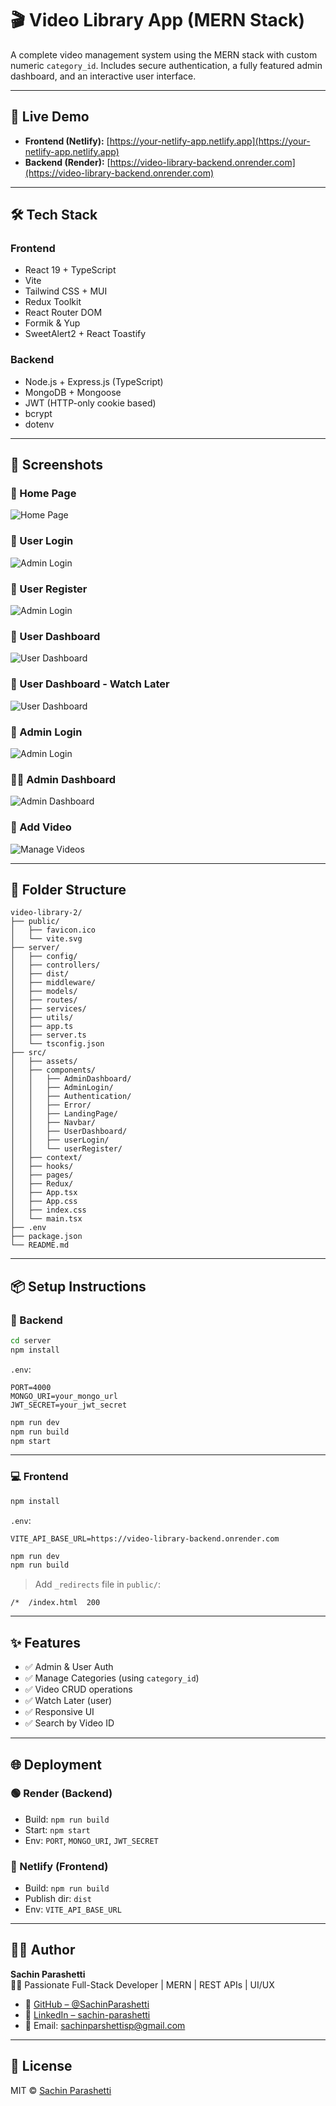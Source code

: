 # 🎬 Video Library App (MERN Stack)

A complete video management system using the MERN stack with custom numeric `category_id`. Includes secure authentication, a fully featured admin dashboard, and an interactive user interface.

---

## 🚀 Live Demo

- **Frontend (Netlify):** [https://your-netlify-app.netlify.app](https://your-netlify-app.netlify.app)
- **Backend (Render):** [https://video-library-backend.onrender.com](https://video-library-backend.onrender.com)

---

## 🛠 Tech Stack

### Frontend
- React 19 + TypeScript
- Vite
- Tailwind CSS + MUI
- Redux Toolkit
- React Router DOM
- Formik & Yup
- SweetAlert2 + React Toastify

### Backend
- Node.js + Express.js (TypeScript)
- MongoDB + Mongoose
- JWT (HTTP-only cookie based)
- bcrypt
- dotenv

---

## 📸 Screenshots

### 🔐 Home Page  
![Home Page](home.png)

### 🔐 User Login  
![Admin Login](user-login.png)

### 🔐 User Register  
![Admin Login](user-register.png)

### 👥 User Dashboard  
![User Dashboard](user-dashboard.png)

### 👥 User Dashboard - Watch Later  
![User Dashboard](watch-later.png)

### 🔐 Admin Login  
![Admin Login](admin-login.png)

### 🧑‍💼 Admin Dashboard  
![Admin Dashboard](admin-dashboard.png)

### 📂 Add Video  
![Manage Videos](add-video.png)



---

## 📁 Folder Structure

```
video-library-2/
├── public/
│   ├── favicon.ico
│   └── vite.svg
├── server/
│   ├── config/
│   ├── controllers/
│   ├── dist/
│   ├── middleware/
│   ├── models/
│   ├── routes/
│   ├── services/
│   ├── utils/
│   ├── app.ts
│   ├── server.ts
│   └── tsconfig.json
├── src/
│   ├── assets/
│   ├── components/
│   │   ├── AdminDashboard/
│   │   ├── AdminLogin/
│   │   ├── Authentication/
│   │   ├── Error/
│   │   ├── LandingPage/
│   │   ├── Navbar/
│   │   ├── UserDashboard/
│   │   ├── userLogin/
│   │   └── userRegister/
│   ├── context/
│   ├── hooks/
│   ├── pages/
│   ├── Redux/
│   ├── App.tsx
│   ├── App.css
│   ├── index.css
│   └── main.tsx
├── .env
├── package.json
└── README.md

```



---

## 📦 Setup Instructions

### 🔧 Backend

```bash
cd server
npm install
```

`.env`:
```
PORT=4000
MONGO_URI=your_mongo_url
JWT_SECRET=your_jwt_secret
```

```bash
npm run dev    
npm run build   
npm start       
```

---

### 💻 Frontend

```bash
npm install
```

`.env`:
```
VITE_API_BASE_URL=https://video-library-backend.onrender.com
```

```bash
npm run dev    
npm run build   
```

> Add `_redirects` file in `public/`:
```
/*  /index.html  200
```

---

## ✨ Features

- ✅ Admin & User Auth
- ✅ Manage Categories (using `category_id`)
- ✅ Video CRUD operations
- ✅ Watch Later (user)
- ✅ Responsive UI
- ✅ Search by Video ID

---

## 🌐 Deployment

### 🟢 Render (Backend)
- Build: `npm run build`
- Start: `npm start`
- Env: `PORT`, `MONGO_URI`, `JWT_SECRET`

### 🔵 Netlify (Frontend)
- Build: `npm run build`
- Publish dir: `dist`
- Env: `VITE_API_BASE_URL`

---

## 🙋‍♂️ Author  
**Sachin Parashetti**  
🧑‍💻 Passionate Full-Stack Developer | MERN | REST APIs | UI/UX

- 📎 [GitHub – @SachinParashetti](https://github.com/SachinParashetti)
- 📎 [LinkedIn – sachin-parashetti](https://www.linkedin.com/in/sachin-parashetti-99b255259/)
- 📧 Email: [sachinparshettisp@gmail.com](mailto:sachinparshettisp@gmail.com)
---

## 📃 License

MIT © [Sachin Parashetti](https://github.com/SachinParashetti)